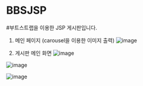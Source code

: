 # BBSJSP
#부트스트랩을 이용한 JSP 게시판입니다.
1. 메인 페이지  (carousel을 이용한 이미지 출력)
![image](https://user-images.githubusercontent.com/48196352/76629554-cb0c7800-6581-11ea-8a88-ee9c70776649.png)

2. 게시판 메인 화면
![image](https://user-images.githubusercontent.com/48196352/76629982-96e58700-6582-11ea-839c-1d5a23dc2764.png)



![image](https://user-images.githubusercontent.com/48196352/76629702-0c9d2300-6582-11ea-8028-2b766796749d.png)



![image](https://user-images.githubusercontent.com/48196352/76629749-2474a700-6582-11ea-8b5e-64d47401e6ed.png)
